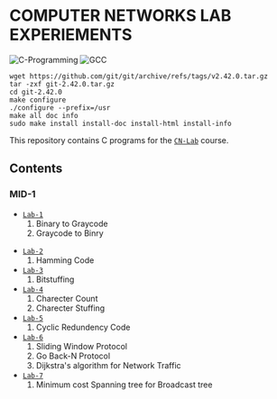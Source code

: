 # COMPUTER NETWORKS LAB EXPERIEMENTS
![C-Programming](https://img.shields.io/badge/C-programming.svg) ![GCC](https://img.shields.io/badge/GCC-6.3.0-1.svg) 

```
wget https://github.com/git/git/archive/refs/tags/v2.42.0.tar.gz
tar -zxf git-2.42.0.tar.gz
cd git-2.42.0
make configure
./configure --prefix=/usr
make all doc info
sudo make install install-doc install-html install-info
```
This repository contains C programs for the [`CN-Lab`](https://github.com/srinu2003/CN-Lab) course.

## Contents 
### MID-1
- [`Lab-1`](<Lab-1>)
    1. Binary to Graycode
    2. Graycode to Binry
+ [`Lab-2`](<Lab-2>)
    1. Hamming Code
+ [`Lab-3`](<Lab-3>)
    1. Bitstuffing
+ [`Lab-4`](<Lab-4>)
    1. Charecter Count
    2. Charecter Stuffing
+ [`Lab-5`](<Lab-5>)
    1. Cyclic Redundency Code
+ [`Lab-6`](<Lab-6>)
    1. Sliding Window Protocol
    2. Go Back-N Protocol
    3. Dijkstra's algorithm for Network Traffic
+ [`Lab-7`](<Lab-7>)
    1. Minimum cost Spanning tree for Broadcast tree

<!-- - [`Lab-7`](<Lab-7>)
    1. KnapSack (Greedy)
- [`INTERNAL 1`](<INTERNAL 1>)
    1. Knapsack (Greedy)
- [`Lab-8`](<Lab-8>)
    1. Prims
    2. Kruskals
- [`Lab-9`](<Lab-9>)
    1. JobSequence (Greedy)
    2. Single Source Shortest Path
- [`Lab-10`](<Lab-10>)
    1. N Queen's
    2. Optimal BST
    3. Knapsack (Dynamic)
- [`Lab-11`](<Lab-11>)
    1. Sum of Subset (Backtracking)
    2. Graph Colouring (Backtracking)
    3. All Pair Shortest Path
    4. Travelling Scales Person
- [`INTERNAL 2`](<INTERNAL 2>)
    1. All Pair Shortest Path (Dynamic)
    2. Applets (Checkbox, Textfield) -->


<!-- ## License
This repository is licensed under the MLRITM License.
I hope this is helpful! Let me know if you have any other questions. -->

